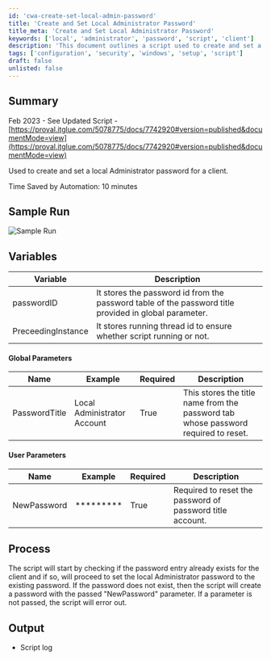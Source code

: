 ```yaml
---
id: 'cwa-create-set-local-admin-password'
title: 'Create and Set Local Administrator Password'
title_meta: 'Create and Set Local Administrator Password'
keywords: ['local', 'administrator', 'password', 'script', 'client']
description: 'This document outlines a script used to create and set a local Administrator password for a client, detailing the variables, parameters, and process involved. It highlights time savings achieved through automation and provides a sample run for reference.'
tags: ['configuration', 'security', 'windows', 'setup', 'script']
draft: false
unlisted: false
---
```

## Summary

Feb 2023 - See Updated Script - [https://proval.itglue.com/5078775/docs/7742920#version=published&documentMode=view](https://proval.itglue.com/5078775/docs/7742920#version=published&documentMode=view)

Used to create and set a local Administrator password for a client.

Time Saved by Automation: 10 minutes

## Sample Run

![Sample Run](5078775/docs/8156780/images/11377733)

## Variables

| Variable        | Description                                                                                       |
|------------------|---------------------------------------------------------------------------------------------------|
| passwordID       | It stores the password id from the password table of the password title provided in global parameter. |
| PreceedingInstance| It stores running thread id to ensure whether script running or not.                              |

#### Global Parameters

| Name             | Example                       | Required | Description                                                                                     |
|------------------|-------------------------------|----------|-------------------------------------------------------------------------------------------------|
| PasswordTitle     | Local Administrator Account    | True     | This stores the title name from the password tab whose password required to reset.             |

#### User Parameters

| Name             | Example     | Required | Description                                                       |
|------------------|-------------|----------|-------------------------------------------------------------------|
| NewPassword       | *********   | True     | Required to reset the password of password title account.        |

## Process

The script will start by checking if the password entry already exists for the client and if so, will proceed to set the local Administrator password to the existing password. If the password does not exist, then the script will create a password with the passed "NewPassword" parameter. If a parameter is not passed, the script will error out.

## Output

- Script log


